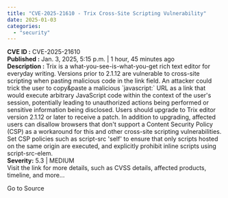 ```yaml
---
title: "CVE-2025-21610 - Trix Cross-Site Scripting Vulnerability"
date: 2025-01-03
categories: 
  - "security"
---
```


**CVE ID :** CVE-2025-21610  
**Published :** Jan. 3, 2025, 5:15 p.m. | 1 hour, 45 minutes ago  
**Description :** Trix is a what-you-see-is-what-you-get rich text editor for everyday writing. Versions prior to 2.1.12 are vulnerable to cross-site scripting when pasting malicious code in the link field. An attacker could trick the user to copy&paste a malicious \`javascript:\` URL as a link that would execute arbitrary JavaScript code within the context of the user's session, potentially leading to unauthorized actions being performed or sensitive information being disclosed. Users should upgrade to Trix editor version 2.1.12 or later to receive a patch. In addition to upgrading, affected users can disallow browsers that don't support a Content Security Policy (CSP) as a workaround for this and other cross-site scripting vulnerabilities. Set CSP policies such as script-src 'self' to ensure that only scripts hosted on the same origin are executed, and explicitly prohibit inline scripts using script-src-elem.  
**Severity:** 5.3 | MEDIUM  
Visit the link for more details, such as CVSS details, affected products, timeline, and more...

Go to Source
